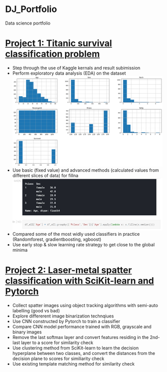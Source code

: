 # DJ_Portfolio
Data science portfolio

# [Project 1: Titanic survival classification problem](https://www.kaggle.com/dejunhuang/getting-started-with-titanic)
* Step through the use of Kaggle kernals and result subimission
* Perform exploratory data analysis (EDA) on the dataset
![](https://github.com/djhuangit/DJ_Portfolio/blob/master/images/hist.png)
* Use basic (fixed value) and advanced methods (calculated values from different slices of data) for fillna
![](https://github.com/djhuangit/DJ_Portfolio/blob/master/images/p1_fillna.JPG)
* Compared some of the most widly used classifiers in practice (Randomforest, gradientboosting, xgboost)
* Use early stop & slow learning rate strategy to get close to the global minima


# [Project 2: Laser-metal spatter classification with SciKit-learn and Pytorch](https://github.com/djhuangit/spatter_img_classifier)
* Collect spatter images using object tracking algorithms with semi-auto labelling (good vs bad)
* Explore differerent image binarization technqiues
* Use CNN constructed by Pytorch to train a classifier
* Compare CNN model performance trained with RGB, grayscale and binary images
* Remove the last softmax layer and convert features residing in the 2nd-last layer to a score for similarity check 
* Use clustering method from SciKit-learn to learn the decision hyperplane between two classes, and convert the distances from the decision plane to scores for similiarity check
* Use existing template matching method for similarity check
